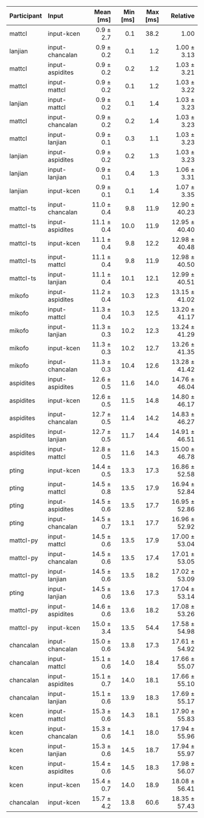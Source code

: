 | Participant | Input | Mean [ms] | Min [ms] | Max [ms] | Relative |
|:---|:---|---:|---:|---:|---:|
| mattcl | input-kcen | 0.9 ± 2.7 | 0.1 | 38.2 | 1.00 |
| lanjian | input-chancalan | 0.9 ± 0.2 | 0.1 | 1.2 | 1.00 ± 3.13 |
| mattcl | input-aspidites | 0.9 ± 0.2 | 0.2 | 1.2 | 1.03 ± 3.21 |
| mattcl | input-mattcl | 0.9 ± 0.2 | 0.1 | 1.2 | 1.03 ± 3.22 |
| lanjian | input-mattcl | 0.9 ± 0.2 | 0.1 | 1.4 | 1.03 ± 3.23 |
| mattcl | input-chancalan | 0.9 ± 0.2 | 0.2 | 1.4 | 1.03 ± 3.23 |
| mattcl | input-lanjian | 0.9 ± 0.1 | 0.3 | 1.1 | 1.03 ± 3.23 |
| lanjian | input-aspidites | 0.9 ± 0.2 | 0.2 | 1.3 | 1.03 ± 3.23 |
| lanjian | input-lanjian | 0.9 ± 0.1 | 0.4 | 1.3 | 1.06 ± 3.31 |
| lanjian | input-kcen | 0.9 ± 0.1 | 0.1 | 1.4 | 1.07 ± 3.35 |
| mattcl-ts | input-chancalan | 11.0 ± 0.4 | 9.8 | 11.9 | 12.90 ± 40.23 |
| mattcl-ts | input-aspidites | 11.1 ± 0.4 | 10.0 | 11.9 | 12.95 ± 40.40 |
| mattcl-ts | input-kcen | 11.1 ± 0.4 | 9.8 | 12.2 | 12.98 ± 40.48 |
| mattcl-ts | input-mattcl | 11.1 ± 0.4 | 9.8 | 11.9 | 12.98 ± 40.50 |
| mattcl-ts | input-lanjian | 11.1 ± 0.4 | 10.1 | 12.1 | 12.99 ± 40.51 |
| mikofo | input-aspidites | 11.2 ± 0.4 | 10.3 | 12.3 | 13.15 ± 41.02 |
| mikofo | input-mattcl | 11.3 ± 0.4 | 10.3 | 12.5 | 13.20 ± 41.17 |
| mikofo | input-lanjian | 11.3 ± 0.3 | 10.2 | 12.3 | 13.24 ± 41.29 |
| mikofo | input-kcen | 11.3 ± 0.3 | 10.2 | 12.7 | 13.26 ± 41.35 |
| mikofo | input-chancalan | 11.3 ± 0.3 | 10.4 | 12.6 | 13.28 ± 41.42 |
| aspidites | input-aspidites | 12.6 ± 0.5 | 11.6 | 14.0 | 14.76 ± 46.04 |
| aspidites | input-kcen | 12.6 ± 0.5 | 11.5 | 14.8 | 14.80 ± 46.17 |
| aspidites | input-chancalan | 12.7 ± 0.5 | 11.4 | 14.2 | 14.83 ± 46.27 |
| aspidites | input-lanjian | 12.7 ± 0.5 | 11.7 | 14.4 | 14.91 ± 46.51 |
| aspidites | input-mattcl | 12.8 ± 0.5 | 11.6 | 14.3 | 15.00 ± 46.78 |
| pting | input-kcen | 14.4 ± 0.5 | 13.3 | 17.3 | 16.86 ± 52.58 |
| pting | input-mattcl | 14.5 ± 0.8 | 13.5 | 17.9 | 16.94 ± 52.84 |
| pting | input-aspidites | 14.5 ± 0.6 | 13.5 | 17.7 | 16.95 ± 52.86 |
| pting | input-chancalan | 14.5 ± 0.7 | 13.1 | 17.7 | 16.96 ± 52.92 |
| mattcl-py | input-mattcl | 14.5 ± 0.6 | 13.5 | 17.9 | 17.00 ± 53.04 |
| mattcl-py | input-chancalan | 14.5 ± 0.6 | 13.5 | 17.4 | 17.01 ± 53.05 |
| mattcl-py | input-lanjian | 14.5 ± 0.6 | 13.5 | 18.2 | 17.02 ± 53.09 |
| pting | input-lanjian | 14.5 ± 0.6 | 13.6 | 17.3 | 17.04 ± 53.14 |
| mattcl-py | input-aspidites | 14.6 ± 0.6 | 13.6 | 18.2 | 17.08 ± 53.26 |
| mattcl-py | input-kcen | 15.0 ± 3.4 | 13.5 | 54.4 | 17.58 ± 54.98 |
| chancalan | input-chancalan | 15.0 ± 0.6 | 13.8 | 17.3 | 17.61 ± 54.92 |
| chancalan | input-mattcl | 15.1 ± 0.6 | 14.0 | 18.4 | 17.66 ± 55.07 |
| chancalan | input-aspidites | 15.1 ± 0.7 | 14.0 | 18.1 | 17.66 ± 55.10 |
| chancalan | input-lanjian | 15.1 ± 0.6 | 13.9 | 18.3 | 17.69 ± 55.17 |
| kcen | input-mattcl | 15.3 ± 0.6 | 14.3 | 18.1 | 17.90 ± 55.83 |
| kcen | input-chancalan | 15.3 ± 0.6 | 14.1 | 18.0 | 17.94 ± 55.96 |
| kcen | input-lanjian | 15.3 ± 0.6 | 14.5 | 18.7 | 17.94 ± 55.97 |
| kcen | input-aspidites | 15.4 ± 0.6 | 14.5 | 18.3 | 17.98 ± 56.07 |
| kcen | input-kcen | 15.4 ± 0.7 | 14.0 | 18.9 | 18.08 ± 56.41 |
| chancalan | input-kcen | 15.7 ± 4.2 | 13.8 | 60.6 | 18.35 ± 57.43 |

